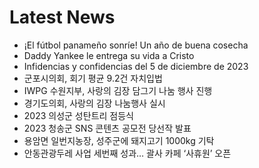 # Latest News
-  ¡El fútbol panameño sonríe! Un año de buena cosecha
-  Daddy Yankee le entrega su vida a Cristo
-  Infidencias y confidencias del 5 de diciembre de 2023
-  군포시의회, 회기 평균 9.2건 자치입법
-  IWPG 수원지부, 사랑의 김장 담그기 나눔 행사 진행
-  경기도의회, 사랑의 김장 나눔행사 실시
-  2023 의성군 성탄트리 점등식
-  2023 청송군 SNS 콘텐츠 공모전 당선작 발표
-  용암면 일번지농장, 성주군에 돼지고기 1000kg 기탁
-  안동관광두레 사업 세번째 성과… 괄사 카페 ‘사휴원’ 오픈
